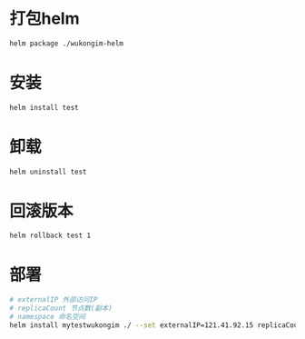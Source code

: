 
# 打包helm
``` bash
helm package ./wukongim-helm
```

# 安装
```bash
helm install test 
```
# 卸载
```bash
helm uninstall test
```
# 回滚版本
```bash
helm rollback test 1
```

# 部署

```bash
# externalIP 外部访问IP
# replicaCount 节点数(副本)
# namespace 命名空间
helm install mytestwukongim ./ --set externalIP=121.41.92.15 replicaCount=5 namespace=demo
```